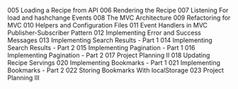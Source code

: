 005 Loading a Recipe from API
006 Rendering the Recipe
007 Listening For load and hashchange Events
008 The MVC Architecture
009 Refactoring for MVC
010 Helpers and Configuration Files
011 Event Handlers in MVC Publisher-Subscriber Pattern
012 Implementing Error and Success Messages
013 Implementing Search Results - Part 1
014 Implementing Search Results - Part 2
015 Implementing Pagination - Part 1
016 Implementing Pagination - Part 2
017 Project Planning II
018 Updating Recipe Servings
020 Implementing Bookmarks - Part 1
021 Implementing Bookmarks - Part 2
022 Storing Bookmarks With localStorage
023 Project Planning III